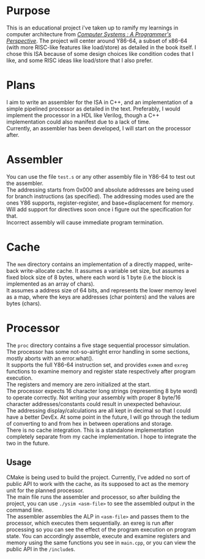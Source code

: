 # Purpose
This is an educational project i've taken up to ramify my learnings in computer architecture from [_Computer Systems : A Programmer's Perspective_](//https://csapp.cs.cmu.edu/). The project will center around Y86-64, a subset of x86-64 (with more RISC-like features like load/store) as detailed in the book itself. I chose this ISA because of some design choices like condition codes that I like, and some RISC ideas like load/store that I also prefer. 
# Plans
I aim to write an assembler for the ISA in C++, and an implementation of a simple pipelined processor as detailed in the text. Preferably, I would implement the processor in a HDL like Verilog, though a C++ implementation could also manifest due to a lack of time.  
Currently, an assembler has been developed, I will start on the processor after.  
# Assembler
You can use the file ```test.s``` or any other assembly file in Y86-64 to test out the assembler.  
The addressing starts from 0x000 and absolute addresses are being used for branch instructions (as specified). The addressing modes used are the ones Y86 supports, register-register, and base+displacement for memory.  
Will add support for directives soon once i figure out the specification for that.  
Incorrect assembly will cause immediate program termination.  
# Cache  
The ```mem``` directory contains an implementation of a directly mapped, write-back write-allocate cache. It assumes a variable set size, but assumes a fixed block size of 8 bytes, where each word is 1 byte (i.e the block is implemented as an array of chars).  
It assumes a address size of 64 bits, and represents the lower memoy level as a map, where the keys are addresses (char pointers) and the values are bytes (chars).  
# Processor 
The ```proc``` directory contains a five stage sequential processor simulation. The processor has some not-so-airtight error handling in some sections, mostly aborts with an error.what().  
It supports the full Y86-64 instruction set, and provides ```exmem``` and ```exreg``` functions to examine memory and register state respectively after program execution.  
The registers and memory are zero initialized at the start.  
The processor expects 16 character long strings (representing 8 byte word) to operate correctly. Not writing your assembly with proper 8 byte/16 character addresses/constants could result in unexpected behaviour.  
The addressing display/calculations are all kept in decimal so that I could have a better DevEx. At some point in the future, I will go through the tedium of converting to and from hex in between operations and storage.  
There is no cache integration. This is a standalone implementation completely separate from my cache implementation. I hope to integrate the two in the future.

## Usage
CMake is being used to build the project. 
Currently, I've added no sort of public API to work with the cache, as its supposed to act as the memory unit for the planned processor.  
The main file runs the assembler and processor, so after building the project, you can use ```./ysim <asm-file>``` to see the assembled output in the command line.  
The assembler assembles the ALP in ```<asm-file>``` and passes them to the processor, which executes them sequentially. an exreg is run after processing so you can see the effect of the program execution on program state. You can accordingly assemble, execute and examine registers and memory using the same functions you see in ```main.cpp```, or you can view the public API in the ```/include```s.
